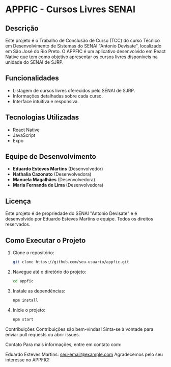 # APPFIC - Cursos Livres SENAI

## Descrição

Este projeto é o Trabalho de Conclusão de Curso (TCC) do curso Técnico em Desenvolvimento de Sistemas do SENAI "Antonio Devisate", localizado em São José do Rio Preto. O APPFIC é um aplicativo desenvolvido em React Native que tem como objetivo apresentar os cursos livres disponíveis na unidade do SENAI de SJRP.

## Funcionalidades

- Listagem de cursos livres oferecidos pelo SENAI de SJRP.
- Informações detalhadas sobre cada curso.
- Interface intuitiva e responsiva.

## Tecnologias Utilizadas

- React Native
- JavaScript
- Expo

## Equipe de Desenvolvimento

- **Eduardo Esteves Martins** (Desenvolvedor)
- **Nathalia Cazonato** (Desenvolvedora)
- **Manuela Magalhães** (Desenvolvedora)
- **Maria Fernanda de Lima** (Desenvolvedora)

## Licença

Este projeto é de propriedade do SENAI "Antonio Devisate" e é desenvolvido por Eduardo Esteves Martins e equipe. Todos os direitos reservados.

## Como Executar o Projeto

1. Clone o repositório:
   ```bash
   git clone https://github.com/seu-usuario/appfic.git
   
2. Navegue até o diretório do projeto:
   ```bash
   cd appfic
   
3. Instale as dependências:
   ```bash
   npm install
   
4. Inicie o projeto:
   ```bash
   npm start


Contribuições
Contribuições são bem-vindas! Sinta-se à vontade para enviar pull requests ou abrir issues.

Contato
Para mais informações, entre em contato com:

Eduardo Esteves Martins: seu-email@example.com
Agradecemos pelo seu interesse no APPFIC!

